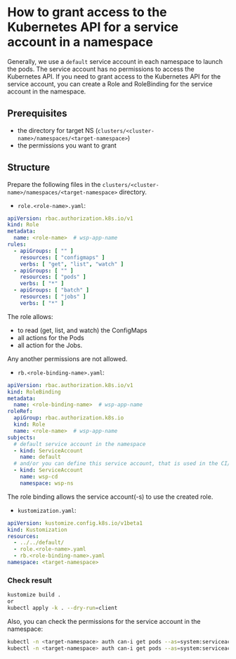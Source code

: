 How to grant access to the Kubernetes API for a service account in a namespace
=

Generally, we use a `default` service account in each namespace to launch the pods. The service account has no
permissions to access the Kubernetes API. If you need to grant access to the Kubernetes API for the service account, you
can create a Role and RoleBinding for the service account in the namespace.

## Prerequisites

- the directory for target NS (`clusters/<cluster-name>/namespaces/<target-namespace>`)
- the permissions you want to grant

## Structure

Prepare the following files in the `clusters/<cluster-name>/namespaces/<target-namespace>` directory.

- `role.<role-name>.yaml`:

```yaml
apiVersion: rbac.authorization.k8s.io/v1
kind: Role
metadata:
  name: <role-name>  # wsp-app-name
rules:
  - apiGroups: [ "" ]
    resources: [ "configmaps" ]
    verbs: [ "get", "list", "watch" ]
  - apiGroups: [ "" ]
    resources: [ "pods" ]
    verbs: [ "*" ]
  - apiGroups: [ "batch" ]
    resources: [ "jobs" ]
    verbs: [ "*" ]
```

The role allows:

- to read (get, list, and watch) the ConfigMaps
- all actions for the Pods
- all action for the Jobs.

Any another permissions are not allowed.

- `rb.<role-binding-name>.yaml`:

```yaml
apiVersion: rbac.authorization.k8s.io/v1
kind: RoleBinding
metadata:
  name: <role-binding-name>  # wsp-app-name
roleRef:
  apiGroup: rbac.authorization.k8s.io
  kind: Role
  name: <role-name>  # wsp-app-name
subjects:
  # default service account in the namespace
  - kind: ServiceAccount
    name: default
  # and/or you can define this service account, that is used in the CI/CD pipeline when deploying the client application (helm chart)
  - kind: ServiceAccount
    name: wsp-cd
    namespace: wsp-ns
```

The role binding allows the service account(-s) to use the created role.

- `kustomization.yaml`:

```yaml
apiVersion: kustomize.config.k8s.io/v1beta1
kind: Kustomization
resources:
  - ../../default/
  - role.<role-name>.yaml
  - rb.<role-binding-name>.yaml
namespace: <target-namespace>
```

### Check result

```bash
kustomize build .
or
kubectl apply -k . --dry-run=client
```

Also, you can check the permissions for the service account in the namespace:

```bash
kubectl -n <target-namespace> auth can-i get pods --as=system:serviceaccount:<target-namespace>:default
kubectl -n <target-namespace> auth can-i get pods --as=system:serviceaccount:wsp-ns:wsp-cd
```
